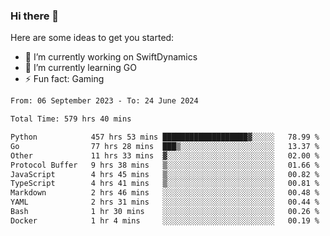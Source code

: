 ### Hi there 👋

Here are some ideas to get you started:

- 🔭 I’m currently working on SwiftDynamics
- 🌱 I’m currently learning GO
-  ⚡ Fun fact: Gaming
  
  <!--
- 👯 I’m looking to collaborate on ...
- 🤔 I’m looking for help with ...
- 💬 Ask me about ...
- 📫 How to reach me: ...
- 😄 Pronouns: ...
-->

<!--START_SECTION:waka-->

```txt
From: 06 September 2023 - To: 24 June 2024

Total Time: 579 hrs 40 mins

Python            457 hrs 53 mins ███████████████████▓░░░░░   78.99 %
Go                77 hrs 28 mins  ███▒░░░░░░░░░░░░░░░░░░░░░   13.37 %
Other             11 hrs 33 mins  ▓░░░░░░░░░░░░░░░░░░░░░░░░   02.00 %
Protocol Buffer   9 hrs 38 mins   ▒░░░░░░░░░░░░░░░░░░░░░░░░   01.66 %
JavaScript        4 hrs 45 mins   ▒░░░░░░░░░░░░░░░░░░░░░░░░   00.82 %
TypeScript        4 hrs 41 mins   ▒░░░░░░░░░░░░░░░░░░░░░░░░   00.81 %
Markdown          2 hrs 46 mins   ░░░░░░░░░░░░░░░░░░░░░░░░░   00.48 %
YAML              2 hrs 31 mins   ░░░░░░░░░░░░░░░░░░░░░░░░░   00.44 %
Bash              1 hr 30 mins    ░░░░░░░░░░░░░░░░░░░░░░░░░   00.26 %
Docker            1 hr 4 mins     ░░░░░░░░░░░░░░░░░░░░░░░░░   00.19 %
```

<!--END_SECTION:waka-->
